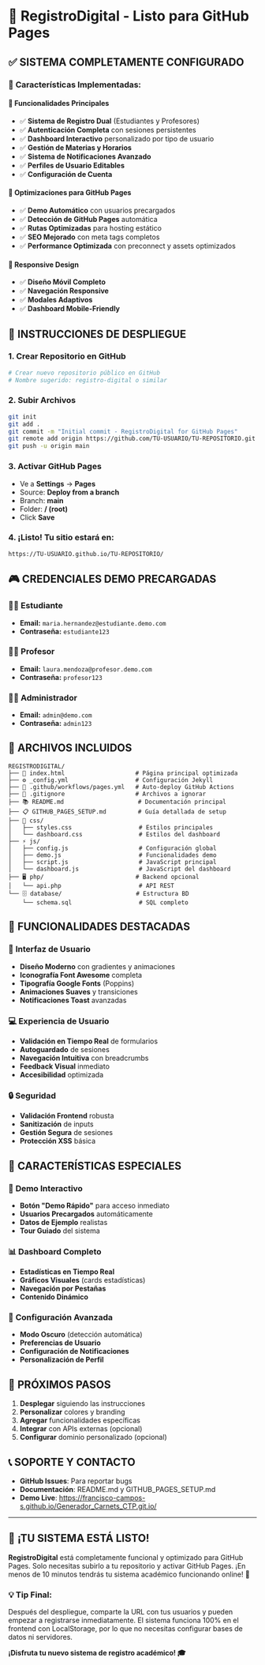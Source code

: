 # 🎉 RegistroDigital - Listo para GitHub Pages

## ✅ **SISTEMA COMPLETAMENTE CONFIGURADO**

### 🌟 **Características Implementadas:**

#### 🎯 **Funcionalidades Principales**
- ✅ **Sistema de Registro Dual** (Estudiantes y Profesores)
- ✅ **Autenticación Completa** con sesiones persistentes
- ✅ **Dashboard Interactivo** personalizado por tipo de usuario
- ✅ **Gestión de Materias y Horarios**
- ✅ **Sistema de Notificaciones Avanzado**
- ✅ **Perfiles de Usuario Editables**
- ✅ **Configuración de Cuenta**

#### 🔧 **Optimizaciones para GitHub Pages**
- ✅ **Demo Automático** con usuarios precargados
- ✅ **Detección de GitHub Pages** automática
- ✅ **Rutas Optimizadas** para hosting estático
- ✅ **SEO Mejorado** con meta tags completos
- ✅ **Performance Optimizada** con preconnect y assets optimizados

#### 📱 **Responsive Design**
- ✅ **Diseño Móvil Completo**
- ✅ **Navegación Responsive**
- ✅ **Modales Adaptivos**
- ✅ **Dashboard Mobile-Friendly**

## 🚀 **INSTRUCCIONES DE DESPLIEGUE**

### 1. **Crear Repositorio en GitHub**
```bash
# Crear nuevo repositorio público en GitHub
# Nombre sugerido: registro-digital o similar
```

### 2. **Subir Archivos**
```bash
git init
git add .
git commit -m "Initial commit - RegistroDigital for GitHub Pages"
git remote add origin https://github.com/TU-USUARIO/TU-REPOSITORIO.git
git push -u origin main
```

### 3. **Activar GitHub Pages**
- Ve a **Settings** → **Pages**
- Source: **Deploy from a branch**
- Branch: **main**
- Folder: **/ (root)**
- Click **Save**

### 4. **¡Listo! Tu sitio estará en:**
```
https://TU-USUARIO.github.io/TU-REPOSITORIO/
```

## 🎮 **CREDENCIALES DEMO PRECARGADAS**

### 👨‍🎓 **Estudiante**
- **Email:** `maria.hernandez@estudiante.demo.com`
- **Contraseña:** `estudiante123`

### 👨‍🏫 **Profesor**  
- **Email:** `laura.mendoza@profesor.demo.com`
- **Contraseña:** `profesor123`

### 👨‍💼 **Administrador**
- **Email:** `admin@demo.com`
- **Contraseña:** `admin123`

## 📁 **ARCHIVOS INCLUIDOS**

```
REGISTRODIGITAL/
├── 📄 index.html                    # Página principal optimizada
├── ⚙️ _config.yml                   # Configuración Jekyll
├── 🤖 .github/workflows/pages.yml   # Auto-deploy GitHub Actions
├── 📝 .gitignore                    # Archivos a ignorar
├── 📚 README.md                     # Documentación principal
├── 📋 GITHUB_PAGES_SETUP.md         # Guía detallada de setup
├── 🎨 css/
│   ├── styles.css                   # Estilos principales
│   └── dashboard.css                # Estilos del dashboard
├── ⚡ js/
│   ├── config.js                    # Configuración global
│   ├── demo.js                      # Funcionalidades demo
│   ├── script.js                    # JavaScript principal
│   └── dashboard.js                 # JavaScript del dashboard
├── 🖥️ php/                          # Backend opcional
│   └── api.php                      # API REST
└── 🗄️ database/                     # Estructura BD
    └── schema.sql                   # SQL completo
```

## 🎯 **FUNCIONALIDADES DESTACADAS**

### 🎨 **Interfaz de Usuario**
- **Diseño Moderno** con gradientes y animaciones
- **Iconografía Font Awesome** completa
- **Tipografía Google Fonts** (Poppins)
- **Animaciones Suaves** y transiciones
- **Notificaciones Toast** avanzadas

### 💻 **Experiencia de Usuario**
- **Validación en Tiempo Real** de formularios
- **Autoguardado** de sesiones
- **Navegación Intuitiva** con breadcrumbs
- **Feedback Visual** inmediato
- **Accesibilidad** optimizada

### 🔒 **Seguridad**
- **Validación Frontend** robusta
- **Sanitización** de inputs
- **Gestión Segura** de sesiones
- **Protección XSS** básica

## 🌟 **CARACTERÍSTICAS ESPECIALES**

### 🎪 **Demo Interactivo**
- **Botón "Demo Rápido"** para acceso inmediato
- **Usuarios Precargados** automáticamente
- **Datos de Ejemplo** realistas
- **Tour Guiado** del sistema

### 📊 **Dashboard Completo**
- **Estadísticas en Tiempo Real**
- **Gráficos Visuales** (cards estadísticas)
- **Navegación por Pestañas**
- **Contenido Dinámico**

### 🔧 **Configuración Avanzada**
- **Modo Oscuro** (detección automática)
- **Preferencias de Usuario**
- **Configuración de Notificaciones**
- **Personalización de Perfil**

## 🚀 **PRÓXIMOS PASOS**

1. **Desplegar** siguiendo las instrucciones
2. **Personalizar** colores y branding
3. **Agregar** funcionalidades específicas
4. **Integrar** con APIs externas (opcional)
5. **Configurar** dominio personalizado (opcional)

## 📞 **SOPORTE Y CONTACTO**

- **GitHub Issues**: Para reportar bugs
- **Documentación**: README.md y GITHUB_PAGES_SETUP.md
- **Demo Live**: https://francisco-campos-s.github.io/Generador_Carnets_CTP.git.io/

---

## 🎯 **¡TU SISTEMA ESTÁ LISTO!**

**RegistroDigital** está completamente funcional y optimizado para GitHub Pages. Solo necesitas subirlo a tu repositorio y activar GitHub Pages. ¡En menos de 10 minutos tendrás tu sistema académico funcionando online! 🚀

### 💡 **Tip Final:**
Después del despliegue, comparte la URL con tus usuarios y pueden empezar a registrarse inmediatamente. El sistema funciona 100% en el frontend con LocalStorage, por lo que no necesitas configurar bases de datos ni servidores.

**¡Disfruta tu nuevo sistema de registro académico! 🎓**
